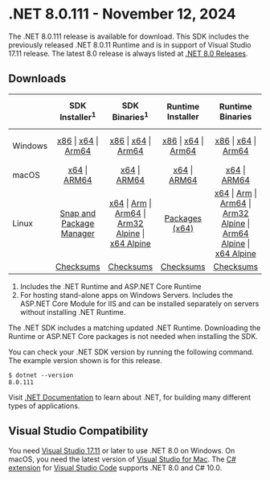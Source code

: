 # .NET 8.0.111 - November 12, 2024

The .NET 8.0.111 release is available for download. This SDK includes the previously released .NET 8.0.11 Runtime and is in support of Visual Studio 17.11 release. The latest 8.0 release is always listed at [.NET 8.0 Releases](../README.md).

## Downloads

|           | SDK Installer<sup>1</sup>                        | SDK Binaries<sup>1</sup>                 | Runtime Installer                                        | Runtime Binaries                                 | ASP.NET Core Runtime           |Windows Desktop Runtime          |
| --------- | :------------------------------------------:     | :----------------------:                 | :---------------------------:                            | :-------------------------:                      | :-----------------:            | :-----------------:            |
| Windows   | [x86][dotnet-sdk-win-x86.exe] \| [x64][dotnet-sdk-win-x64.exe] \| [Arm64][dotnet-sdk-win-arm64.exe] | [x86][dotnet-sdk-win-x86.zip] \| [x64][dotnet-sdk-win-x64.zip] \|  [Arm64][dotnet-sdk-win-arm64.zip] | [x86][dotnet-runtime-win-x86.exe] \| [x64][dotnet-runtime-win-x64.exe] \| [Arm64][dotnet-runtime-win-arm64.exe] | [x86][dotnet-runtime-win-x86.zip] \| [x64][dotnet-runtime-win-x64.zip] \| [Arm64][dotnet-runtime-win-arm64.zip] | [x86][aspnetcore-runtime-win-x86.exe] \| [x64][aspnetcore-runtime-win-x64.exe] \|<br/> [Hosting Bundle][dotnet-hosting-win.exe]<sup>2</sup> | [x86][windowsdesktop-runtime-win-x86.exe] \| [x64][windowsdesktop-runtime-win-x64.exe] \| [Arm64][windowsdesktop-runtime-win-arm64.exe] |
| macOS     | [x64][dotnet-sdk-osx-x64.pkg] \| [ARM64][dotnet-sdk-osx-arm64.pkg] | [x64][dotnet-sdk-osx-x64.tar.gz] \| [ARM64][dotnet-sdk-osx-arm64.tar.gz]  | [x64][dotnet-runtime-osx-x64.pkg] \| [ARM64][dotnet-runtime-osx-arm64.pkg] | [x64][dotnet-runtime-osx-x64.tar.gz] \| [ARM64][dotnet-runtime-osx-arm64.tar.gz]| [x64][aspnetcore-runtime-osx-x64.tar.gz] \| [ARM64][aspnetcore-runtime-osx-arm64.tar.gz] | - |<sup>1</sup>
| Linux     |  [Snap and Package Manager](../install-linux.md)  | [x64][dotnet-sdk-linux-x64.tar.gz] \| [Arm][dotnet-sdk-linux-arm.tar.gz]  \| [Arm64][dotnet-sdk-linux-arm64.tar.gz] \| [Arm32 Alpine][dotnet-sdk-linux-musl-arm.tar.gz]  \| [x64 Alpine][dotnet-sdk-linux-musl-x64.tar.gz] | [Packages (x64)][linux-packages] | [x64][dotnet-runtime-linux-x64.tar.gz] \| [Arm][dotnet-runtime-linux-arm.tar.gz] \| [Arm64][dotnet-runtime-linux-arm64.tar.gz] \| [Arm32 Alpine][dotnet-runtime-linux-musl-arm.tar.gz] \| [Arm64 Alpine][dotnet-runtime-linux-musl-arm64.tar.gz] \| [x64 Alpine][dotnet-runtime-linux-musl-x64.tar.gz]  | [x64][aspnetcore-runtime-linux-x64.tar.gz]<sup>1</sup>  \| [Arm][aspnetcore-runtime-linux-arm.tar.gz]<sup>1</sup> \| [Arm64][aspnetcore-runtime-linux-arm64.tar.gz]<sup>1</sup> \| [x64 Alpine][aspnetcore-runtime-linux-musl-x64.tar.gz] | - | <sup>1</sup> |
|  | [Checksums][checksums-sdk]                             | [Checksums][checksums-sdk]                                      | [Checksums][checksums-runtime]                             | [Checksums][checksums-runtime]  | [Checksums][checksums-runtime]  | [Checksums][checksums-runtime]

1. Includes the .NET Runtime and ASP.NET Core Runtime
2. For hosting stand-alone apps on Windows Servers. Includes the ASP.NET Core Module for IIS and can be installed separately on servers without installing .NET Runtime.

The .NET SDK includes a matching updated .NET Runtime. Downloading the Runtime or ASP.NET Core packages is not needed when installing the SDK.

You can check your .NET SDK version by running the following command. The example version shown is for this release.

```console
$ dotnet --version
8.0.111
```
Visit [.NET Documentation](https://learn.microsoft.com/dotnet/) to learn about .NET, for building many different types of applications.

## Visual Studio Compatibility

You need [Visual Studio 17.11](https://visualstudio.microsoft.com) or later to use .NET 8.0 on Windows. On macOS, you need the latest version of [Visual Studio for Mac](https://visualstudio.microsoft.com/vs/mac/). The [C# extension](https://code.visualstudio.com/docs/languages/dotnet) for [Visual Studio Code](https://code.visualstudio.com/) supports .NET 8.0 and C# 10.0.

[blob-runtime]: https://builds.dotnet.microsoft.com/dotnet/Runtime/
[blob-sdk]: https://builds.dotnet.microsoft.com/dotnet/Sdk/
[release-notes]: 8.0.111.md

[checksums-runtime]: https://builds.dotnet.microsoft.com/dotnet/checksums/8.0.11-sha.txt
[checksums-sdk]: https://builds.dotnet.microsoft.com/dotnet/checksums/8.0.11-sha.txt

[linux-install]: https://learn.microsoft.com/dotnet/core/install/linux
[linux-packages]: ../install-linux.md

[//]: # ( Runtime 8.0.11)
[dotnet-runtime-linux-arm.tar.gz]: https://download.visualstudio.microsoft.com/download/pr/b4d8f2f3-a0fd-4d48-b584-cae2c3af5c06/97479f98b5746e515d7d99f72b67c852/dotnet-runtime-8.0.11-linux-arm.tar.gz
[dotnet-runtime-linux-arm64.tar.gz]: https://download.visualstudio.microsoft.com/download/pr/501c5677-1a80-4232-9223-2c1ad336a304/867b5afc628837835a409cf4f465211d/dotnet-runtime-8.0.11-linux-arm64.tar.gz
[dotnet-runtime-linux-musl-arm.tar.gz]: https://download.visualstudio.microsoft.com/download/pr/a7c1c05c-3295-4564-92d2-896f35807f4c/2eda12f650084627e0430a52477a98b9/dotnet-runtime-8.0.11-linux-musl-arm.tar.gz
[dotnet-runtime-linux-musl-arm64.tar.gz]: https://download.visualstudio.microsoft.com/download/pr/103ae393-f13f-4467-a050-cb437a0fc95d/49e6ee2de95017554e161b7048746a29/dotnet-runtime-8.0.11-linux-musl-arm64.tar.gz
[dotnet-runtime-linux-musl-x64.tar.gz]: https://download.visualstudio.microsoft.com/download/pr/38650024-417b-4fe4-b0b3-aff0ad98dee2/a48665c0f7099dd0672e6c277f5e5064/dotnet-runtime-8.0.11-linux-musl-x64.tar.gz
[dotnet-runtime-linux-x64.tar.gz]: https://download.visualstudio.microsoft.com/download/pr/805cdca8-ac43-4d76-8ce8-efd11f1997f2/17aeb8b0cd34c6f8d80217bf6a4ed3cd/dotnet-runtime-8.0.11-linux-x64.tar.gz
[dotnet-runtime-osx-arm64.pkg]: https://download.visualstudio.microsoft.com/download/pr/55eb2a49-2523-402e-b623-7a9017b8bdef/8ccd40a213ec2964af419f9f72263027/dotnet-runtime-8.0.11-osx-arm64.pkg
[dotnet-runtime-osx-arm64.tar.gz]: https://download.visualstudio.microsoft.com/download/pr/e5b4d32a-09a7-4028-accb-3b6c51828282/e4ecc94db4507f16a9916dc3be9b6706/dotnet-runtime-8.0.11-osx-arm64.tar.gz
[dotnet-runtime-osx-x64.pkg]: https://download.visualstudio.microsoft.com/download/pr/3f926dd2-d234-437a-8f6a-ea6d77c3684c/3e836a345b136091713a769b87f34993/dotnet-runtime-8.0.11-osx-x64.pkg
[dotnet-runtime-osx-x64.tar.gz]: https://download.visualstudio.microsoft.com/download/pr/f32ae8ed-e8e3-4d1b-8425-852696e4dbe6/1f67d82ebd50b27574ccc4a06b2500b8/dotnet-runtime-8.0.11-osx-x64.tar.gz
[dotnet-runtime-win-arm64.exe]: https://download.visualstudio.microsoft.com/download/pr/9cf62bb7-02fa-4072-b765-5e04ad089788/3f34dd5659f99172aea7c4cc9dc7a975/dotnet-runtime-8.0.11-win-arm64.exe
[dotnet-runtime-win-arm64.zip]: https://download.visualstudio.microsoft.com/download/pr/3b250d28-7fae-473c-a064-c312c35ca7c8/bc1771d6d4b7dd9dbe6fbb417b9ef1e6/dotnet-runtime-8.0.11-win-arm64.zip
[dotnet-runtime-win-x64.exe]: https://download.visualstudio.microsoft.com/download/pr/53e9e41c-b362-4598-9985-45f989518016/53c5e1919ba2fe23273f2abaff65595b/dotnet-runtime-8.0.11-win-x64.exe
[dotnet-runtime-win-x64.zip]: https://download.visualstudio.microsoft.com/download/pr/92f9abc6-1e19-40cd-82cf-670be98d3533/46e1346503f4b54418bf9d5f861f1d43/dotnet-runtime-8.0.11-win-x64.zip
[dotnet-runtime-win-x86.exe]: https://download.visualstudio.microsoft.com/download/pr/a8d1a489-60d6-4e63-93ee-ab9c44d78b0d/5519f99ff50de6e096bb1d266dd0e667/dotnet-runtime-8.0.11-win-x86.exe
[dotnet-runtime-win-x86.zip]: https://download.visualstudio.microsoft.com/download/pr/34670006-7e69-4750-9012-cf1e15bc83d1/c4c887089dbea784726b26facaae336a/dotnet-runtime-8.0.11-win-x86.zip

[//]: # ( WindowsDesktop 8.0.11)
[windowsdesktop-runtime-win-arm64.exe]: https://download.visualstudio.microsoft.com/download/pr/09955e67-cda6-4e43-8c5b-c1e4a0ae14b1/1b0b2ca50230e92b8a6619fbd8454225/windowsdesktop-runtime-8.0.11-win-arm64.exe
[windowsdesktop-runtime-win-arm64.zip]: https://download.visualstudio.microsoft.com/download/pr/0c72c4b0-78b5-45fa-904b-857d7e029127/a3eba9f30f52dc318c1c8481370d7f26/windowsdesktop-runtime-8.0.11-win-arm64.zip
[windowsdesktop-runtime-win-x64.exe]: https://download.visualstudio.microsoft.com/download/pr/27bcdd70-ce64-4049-ba24-2b14f9267729/d4a435e55182ce5424a7204c2cf2b3ea/windowsdesktop-runtime-8.0.11-win-x64.exe
[windowsdesktop-runtime-win-x64.zip]: https://download.visualstudio.microsoft.com/download/pr/b8c2c1ff-9e92-407a-b251-2b722f5cbf1e/55b497c10edf74c53154e41bb644067f/windowsdesktop-runtime-8.0.11-win-x64.zip
[windowsdesktop-runtime-win-x86.exe]: https://download.visualstudio.microsoft.com/download/pr/6e1f5faf-ee7d-4db0-9111-9e270a458342/4cdcd1af2d6914134308630f048fbdfc/windowsdesktop-runtime-8.0.11-win-x86.exe
[windowsdesktop-runtime-win-x86.zip]: https://download.visualstudio.microsoft.com/download/pr/46b2e558-0b8a-4e77-b579-50d938b8a8fc/a5027367c5dbfc43485a57735479ab60/windowsdesktop-runtime-8.0.11-win-x86.zip

[//]: # ( ASP 8.0.11)
[aspnetcore-runtime-linux-arm.tar.gz]: https://download.visualstudio.microsoft.com/download/pr/003f180b-e695-4094-bc3f-ef6473883d43/e861cb56edd58b05b03b5a92cf995f12/aspnetcore-runtime-8.0.11-linux-arm.tar.gz
[aspnetcore-runtime-linux-arm64.tar.gz]: https://download.visualstudio.microsoft.com/download/pr/64a9f696-b039-4a73-b705-288fbf9c2e8f/c36bc24d6d359c019408b4f94ee67b59/aspnetcore-runtime-8.0.11-linux-arm64.tar.gz
[aspnetcore-runtime-linux-musl-arm.tar.gz]: https://download.visualstudio.microsoft.com/download/pr/915433cc-c272-42c4-8599-e4dad1f37169/fb50da250331d885f108ef5147a55383/aspnetcore-runtime-8.0.11-linux-musl-arm.tar.gz
[aspnetcore-runtime-linux-musl-arm64.tar.gz]: https://download.visualstudio.microsoft.com/download/pr/52d8da68-2c23-462b-8714-947d9c92f4c1/e57551e568e148dc30c3301382a0076f/aspnetcore-runtime-8.0.11-linux-musl-arm64.tar.gz
[aspnetcore-runtime-linux-musl-x64.tar.gz]: https://download.visualstudio.microsoft.com/download/pr/2c532eff-49e5-4177-9d37-54e1eabc1a6c/7cd1d4612b9bd15ccb555bc2a3ada721/aspnetcore-runtime-8.0.11-linux-musl-x64.tar.gz
[aspnetcore-runtime-linux-x64.tar.gz]: https://download.visualstudio.microsoft.com/download/pr/6f89757c-3dde-4c3a-96a0-b04b1bde2c92/6a3591b360ed0f9d1118b97560b89625/aspnetcore-runtime-8.0.11-linux-x64.tar.gz
[aspnetcore-runtime-osx-arm64.tar.gz]: https://download.visualstudio.microsoft.com/download/pr/67a3d635-a541-43c4-88ce-6f7882908693/5701a1609eb7231e65fc4e415cd9f2b8/aspnetcore-runtime-8.0.11-osx-arm64.tar.gz
[aspnetcore-runtime-osx-x64.tar.gz]: https://download.visualstudio.microsoft.com/download/pr/2e82f0c0-2d31-4fdf-b289-ae4157be0304/c82a8ccd41f2aa7918c7f888df1a40e5/aspnetcore-runtime-8.0.11-osx-x64.tar.gz
[aspnetcore-runtime-win-arm64.exe]: https://download.visualstudio.microsoft.com/download/pr/dbae9dc3-0e80-4be5-aab7-cf2982cb0fdd/9e7495fe93ab3db8222d0f1a4091c5d5/aspnetcore-runtime-8.0.11-win-arm64.exe
[aspnetcore-runtime-win-arm64.zip]: https://download.visualstudio.microsoft.com/download/pr/dad5eee5-7160-4e96-8e87-1513fab74b2e/d2505cc30d29e41cce896b83dd2bb5ea/aspnetcore-runtime-8.0.11-win-arm64.zip
[aspnetcore-runtime-win-x64.exe]: https://download.visualstudio.microsoft.com/download/pr/8d6c1aaa-7d58-455a-acec-aab350860582/ab5f7c23dc72516e77065fcaf99ad444/aspnetcore-runtime-8.0.11-win-x64.exe
[aspnetcore-runtime-win-x64.zip]: https://download.visualstudio.microsoft.com/download/pr/2aced1d1-b3b1-41f7-ac70-20afc83cb373/45c19e7e9126b5deca89cd8bf98ff744/aspnetcore-runtime-8.0.11-win-x64.zip
[aspnetcore-runtime-win-x86.exe]: https://download.visualstudio.microsoft.com/download/pr/ec269a43-5283-4590-bc9c-3d1c6e4fb091/35f22b6cffe627283f55da9c2b7a3408/aspnetcore-runtime-8.0.11-win-x86.exe
[aspnetcore-runtime-win-x86.zip]: https://download.visualstudio.microsoft.com/download/pr/d0451d67-9e3d-4c39-9703-e5f0c276bbf5/dfbfa6f8523d701c9da006557cf524b9/aspnetcore-runtime-8.0.11-win-x86.zip
[aspnetcore-runtime-composite-linux-arm.tar.gz]: https://download.visualstudio.microsoft.com/download/pr/433b7ef1-e838-4aa3-a84e-871a0f60e164/b088bececb29dce4fda2c8cf480f6dff/aspnetcore-runtime-composite-8.0.11-linux-arm.tar.gz
[aspnetcore-runtime-composite-linux-arm64.tar.gz]: https://download.visualstudio.microsoft.com/download/pr/bf1892e1-63b2-4920-9729-06d8d33a642f/cd59b458e2b58d2df92a507406018ef6/aspnetcore-runtime-composite-8.0.11-linux-arm64.tar.gz
[aspnetcore-runtime-composite-linux-musl-arm.tar.gz]: https://download.visualstudio.microsoft.com/download/pr/b389030a-d23f-4925-b38c-17c7de2ef56d/1b5a615f937d08c2d3b6edf6d5209669/aspnetcore-runtime-composite-8.0.11-linux-musl-arm.tar.gz
[aspnetcore-runtime-composite-linux-musl-arm64.tar.gz]: https://download.visualstudio.microsoft.com/download/pr/990cdca1-4834-41fa-9392-501edf79c871/cc170a60f2d6b67f5067c25313ff98e7/aspnetcore-runtime-composite-8.0.11-linux-musl-arm64.tar.gz
[aspnetcore-runtime-composite-linux-musl-x64.tar.gz]: https://download.visualstudio.microsoft.com/download/pr/08b48c06-cde8-4646-b43b-f2d1b6f20308/ec7a5ded0e1e69aeca48449339dcd9fa/aspnetcore-runtime-composite-8.0.11-linux-musl-x64.tar.gz
[aspnetcore-runtime-composite-linux-x64.tar.gz]: https://download.visualstudio.microsoft.com/download/pr/c3835d53-ecb5-43b6-9499-42ed418da912/aeb74b2fd8949b9dacd2836be1dac9b1/aspnetcore-runtime-composite-8.0.11-linux-x64.tar.gz
[dotnet-hosting-win.exe]: https://download.visualstudio.microsoft.com/download/pr/4956ec5e-8502-4454-8f28-40239428820f/e7181890eed8dfa11cefbf817c4e86b0/dotnet-hosting-8.0.11-win.exe

[//]: # ( SDK 8.0.111)
[dotnet-sdk-linux-arm.tar.gz]: https://download.visualstudio.microsoft.com/download/pr/0aca42a5-6e85-43e4-8fed-0a5af898c82d/0ee32409bad9aec0608e1bcf2f767a32/dotnet-sdk-8.0.111-linux-arm.tar.gz
[dotnet-sdk-linux-arm64.tar.gz]: https://download.visualstudio.microsoft.com/download/pr/c6a51c8e-3dbe-4f8b-a642-6e4be0ea0171/e98afd2817656cd96445fed528776661/dotnet-sdk-8.0.111-linux-arm64.tar.gz
[dotnet-sdk-linux-musl-arm.tar.gz]: https://download.visualstudio.microsoft.com/download/pr/23273a60-23a0-4fbd-8ffb-8eddb2880ee2/65a67bebc6cc7d85fde858fb501e5c4d/dotnet-sdk-8.0.111-linux-musl-arm.tar.gz
[dotnet-sdk-linux-musl-arm64.tar.gz]: https://download.visualstudio.microsoft.com/download/pr/60fc0fcc-1f82-497f-8ed2-89b75ef19388/d78cb2271cfa396e119dacb534a0e8bb/dotnet-sdk-8.0.111-linux-musl-arm64.tar.gz
[dotnet-sdk-linux-musl-x64.tar.gz]: https://download.visualstudio.microsoft.com/download/pr/6b36b2f4-0a10-40a8-96b6-b222860f9820/22605ad401868ae796ec1911984c46a5/dotnet-sdk-8.0.111-linux-musl-x64.tar.gz
[dotnet-sdk-linux-x64.tar.gz]: https://download.visualstudio.microsoft.com/download/pr/71b9adff-5d7d-4567-aba4-d0da010e293f/88bd38320ab4a4524e71aec64bf88676/dotnet-sdk-8.0.111-linux-x64.tar.gz
[dotnet-sdk-osx-arm64.pkg]: https://download.visualstudio.microsoft.com/download/pr/ea866331-8f27-4f7b-9352-f32c4920599a/231cdac1e8b2835ef0d80a65ee5b17e6/dotnet-sdk-8.0.111-osx-arm64.pkg
[dotnet-sdk-osx-arm64.tar.gz]: https://download.visualstudio.microsoft.com/download/pr/92958c4d-e15c-4554-9ab7-b6b251fa95e0/d931778a5156b6d739583cd1af0139d8/dotnet-sdk-8.0.111-osx-arm64.tar.gz
[dotnet-sdk-osx-x64.pkg]: https://download.visualstudio.microsoft.com/download/pr/734b1fd4-6fee-4885-b008-9dd96229ece2/48f2c92492edc182f6d76679d5675dcd/dotnet-sdk-8.0.111-osx-x64.pkg
[dotnet-sdk-osx-x64.tar.gz]: https://download.visualstudio.microsoft.com/download/pr/2c694b43-e8e5-49b4-a26b-a8d1850d8974/aacd6da4f057a37d12074b076368eda6/dotnet-sdk-8.0.111-osx-x64.tar.gz
[dotnet-sdk-win-arm64.exe]: https://download.visualstudio.microsoft.com/download/pr/d6afcfd8-d9b2-4849-a02c-521d5e512581/c4cb909eefef62ad3846875db0b0f7ca/dotnet-sdk-8.0.111-win-arm64.exe
[dotnet-sdk-win-arm64.zip]: https://download.visualstudio.microsoft.com/download/pr/4138ebc4-818c-4b58-b806-e42930a20cce/808bde0fe22f1493b83159caa9ad608b/dotnet-sdk-8.0.111-win-arm64.zip
[dotnet-sdk-win-x64.exe]: https://download.visualstudio.microsoft.com/download/pr/25556d50-c52f-4941-b5d8-fa0e7e0168c2/aa802988431129dbed20d2d77d5d49bf/dotnet-sdk-8.0.111-win-x64.exe
[dotnet-sdk-win-x64.zip]: https://download.visualstudio.microsoft.com/download/pr/dcfc3c77-4551-43e1-9ac7-b788f7e9a346/337687756beae1da6ce1bac1a38981c5/dotnet-sdk-8.0.111-win-x64.zip
[dotnet-sdk-win-x86.exe]: https://download.visualstudio.microsoft.com/download/pr/41730218-9c61-4bc6-9037-07e595a3d80b/0e912ddc2a26c84242d7172d84563624/dotnet-sdk-8.0.111-win-x86.exe
[dotnet-sdk-win-x86.zip]: https://download.visualstudio.microsoft.com/download/pr/e35b9d05-a2af-4cfc-b67e-785912a3e05f/dd7f41e3ac9bc224e4dfeb44c3d2e753/dotnet-sdk-8.0.111-win-x86.zip
